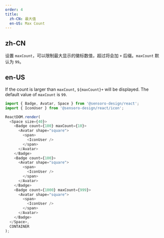 ```yaml
---
order: 4
title:
  zh-CN: 最大值
  en-US: Max Count
---
```


## zh-CN

设置 `maxCount`，可以限制最大显示的徽标数值，超过将会加 `+` 后缀。`maxCount` 默认为 `99`。

## en-US

If the count is larger than `maxCount`, `${maxCount}+` will be displayed. The default value of `maxCount` is `99`.

```js
import { Badge, Avatar, Space } from '@sensoro-design/react';
import { IconUser } from '@sensoro-design/react/icon';

ReactDOM.render(
  <Space size={40}>
    <Badge count={100} maxCount={10}>
      <Avatar shape="square">
        <span>
          <IconUser />
        </span>
      </Avatar>
    </Badge>
    <Badge count={100}>
      <Avatar shape="square">
        <span>
          <IconUser />
        </span>
      </Avatar>
    </Badge>
    <Badge count={1000} maxCount={999}>
      <Avatar shape="square">
        <span>
          <IconUser />
        </span>
      </Avatar>
    </Badge>
  </Space>,
  CONTAINER
);
```
